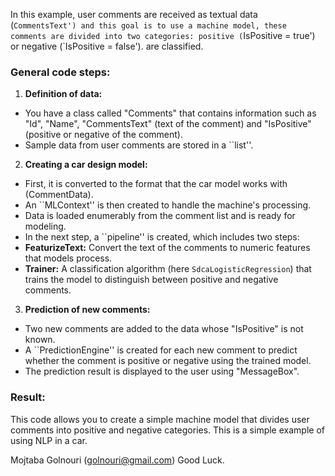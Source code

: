 In this example, user comments are received as textual data (`CommentsText') and this goal is to use a machine model, these comments are divided into two categories: positive (`IsPositive = true') or negative (`IsPositive = false'). are classified.

### General code steps:

1. **Definition of data:**
 - You have a class called "Comments" that contains information such as "Id", "Name", "CommentsText" (text of the comment) and "IsPositive" (positive or negative of the comment).
 - Sample data from user comments are stored in a ``list<comments>''.

2. **Creating a car design model:**
 - First, it is converted to the format that the car model works with (CommentData).
 - An ``MLContext'' is then created to handle the machine's processing.
 - Data is loaded enumerably from the comment list and is ready for modeling.
 - In the next step, a ``pipeline'' is created, which includes two steps:
 - **FeaturizeText:** Convert the text of the comments to numeric features that models process.
 - **Trainer:** A classification algorithm (here `SdcaLogisticRegression`) that trains the model to distinguish between positive and negative comments.

3. **Prediction of new comments:**
 - Two new comments are added to the data whose "IsPositive" is not known.
 - A ``PredictionEngine'' is created for each new comment to predict whether the comment is positive or negative using the trained model.
 - The prediction result is displayed to the user using "MessageBox".

### Result:
This code allows you to create a simple machine model that divides user comments into positive and negative categories. This is a simple example of using NLP in a car.

Mojtaba Golnouri (golnouri@gmail.com)
Good Luck.
